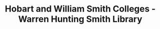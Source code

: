 ---
layout: repo
title: "Hobart and William Smith Colleges - Warren Hunting Smith Library"
id: 20026
permalink: repos/20026/
---